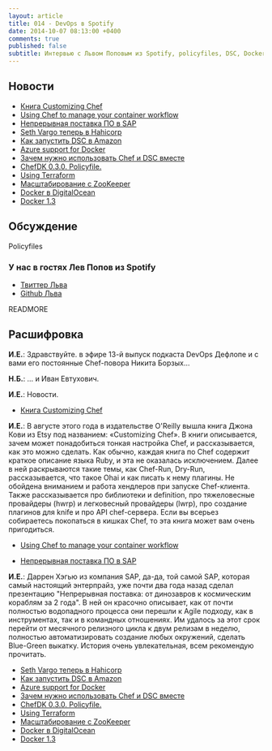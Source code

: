 ```yaml
---
layout: article
title: 014 - DevOps в Spotify
date: 2014-10-07 08:13:00 +0400
comments: true
published: false
subtitle: Интервью с Львом Поповым из Spotify, policyfiles, DSC, Docker и Terraform
---
```


## Новости

* [Книга Customizing Chef](http://shop.oreilly.com/product/0636920032984.do)
* [Using Chef to manage your container workflow](https://speakerdeck.com/tduffield/using-chef-to-manage-your-container-workflow)
* [Непрерывная поставка ПО в SAP](http://www.jfokus.se/jfokus13/preso/jf13_ContinuousDelivery.pdf)
* [Seth Vargo теперь в Hahicorp](https://hashicorp.com/blog/seth-joins-hashicorp.html)
* [Как запустить DSC в Amazon](https://aws.amazon.com/blogs/aws/powershell-dsc-setup-quick-ref/)
* [Azure support for Docker](http://azure.microsoft.com/blog/2014/10/15/new-windows-server-containers-and-azure-support-for-docker/)
* [Зачем нужно использовать Chef и DSC вместе](https://www.getchef.com/blog/2014/09/03/why-chef-dsc-revisited/)
* [ChefDK 0.3.0. Policyfile.](https://www.getchef.com/blog/2014/10/02/chefdk-0-3-0-released-introducing-policyfiles/)
* [Using Terraform](http://www.slideshare.net/sjourdan/terraform-human-talks)
* [Масштабирование с ZooKeeper](http://yellerapp.com/posts/2014-05-14-zookeeper-feature-flags.html)
* [Docker в DigitalOcean](https://www.digitalocean.com/features/one-click-apps/docker/)
* [Docker 1.3](https://blog.docker.com/2014/10/docker-1-3-signed-images-process-injection-security-options-mac-shared-directories/)

## Обсуждение

Policyfiles

### У нас в гостях Лев Попов из Spotify

* [Твиттер Льва](https://twitter.com/NabamX)
* [Github Льва](https://github.com/nabam/)

READMORE

## Расшифровка

**И.Е.**: Здравствуйте. в эфире 13-й выпуск подкаста DevOps Дефлопе и с вами его постоянные Chef-повора Никита Борзых…

**Н.Б.**: … и Иван Евтухович.

**И.Е.**: Новости.

* [Книга Customizing Chef](http://shop.oreilly.com/product/0636920032984.do)

**И.Е.**: В августе этого года в издательстве O'Reilly вышла книга Джона Кови из Etsy под названием: «Customizing Chef».
В книги описывается, зачем может понадобиться тонкая настройка Chef, и рассказывается, как это можно сделать. Как обычно,
каждая книга по Chef содержит краткое описание языка Ruby, и эта не оказалась исключением. Далее в ней раскрываются
такие темы, как Chef-Run, Dry-Run, рассказывается, что такое Ohai и как писать к нему плагины. Не обойдена вниманием и
работа хендлеров при запуске Chef-клиента. Также рассказывается про библиотеки и definition, про тяжеловесные провайдеры
(hwrp) и легковесный провайдеры (lwrp), про создание плагинов для knife и про API chef-сервера. Если вы всерьез собираетесь
покопаться в кишках Chef, то эта книга может вам очень пригодиться.

* [Using Chef to manage your container workflow](https://speakerdeck.com/tduffield/using-chef-to-manage-your-container-workflow)

* [Непрерывная поставка ПО в SAP](http://www.jfokus.se/jfokus13/preso/jf13_ContinuousDelivery.pdf)

**И.Е.**: Даррен Хэгью из компания SAP, да-да, той самой SAP, которая самый настоящий энтерпрайз, уже почти два года назад сделал
презентацию "Непрерывная поставка: от динозавров к космическим кораблям за 2 года". В ней он красочно описывает, как от
почти полностью водопадного процесса они перешли к Agile подходу, как в инструментах, так и в командных отношениях.
Им удалось за этот срок перейти от месячного релизного цикла к двум релизам в неделю, полностью автоматизировать
создание любых окружений, сделать Blue-Green выкатку. История очень увлекательная, всем рекомендую прочитать.

* [Seth Vargo теперь в Hahicorp](https://hashicorp.com/blog/seth-joins-hashicorp.html)
* [Как запустить DSC в Amazon](https://aws.amazon.com/blogs/aws/powershell-dsc-setup-quick-ref/)
* [Azure support for Docker](http://azure.microsoft.com/blog/2014/10/15/new-windows-server-containers-and-azure-support-for-docker/)
* [Зачем нужно использовать Chef и DSC вместе](https://www.getchef.com/blog/2014/09/03/why-chef-dsc-revisited/)
* [ChefDK 0.3.0. Policyfile.](https://www.getchef.com/blog/2014/10/02/chefdk-0-3-0-released-introducing-policyfiles/)
* [Using Terraform](http://www.slideshare.net/sjourdan/terraform-human-talks)
* [Масштабирование с ZooKeeper](http://yellerapp.com/posts/2014-05-14-zookeeper-feature-flags.html)
* [Docker в DigitalOcean](https://www.digitalocean.com/features/one-click-apps/docker/)
* [Docker 1.3](https://blog.docker.com/2014/10/docker-1-3-signed-images-process-injection-security-options-mac-shared-directories/)
